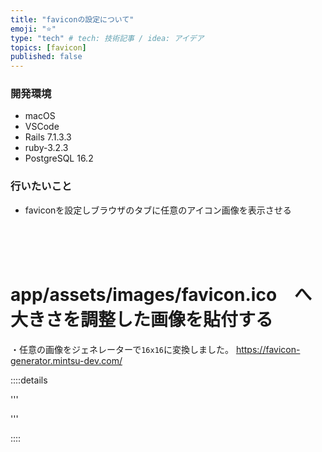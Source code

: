 ```yaml
---
title: "faviconの設定について"
emoji: "⭐️"
type: "tech" # tech: 技術記事 / idea: アイデア
topics: [favicon]
published: false
---
```



### 開発環境
- macOS
- VSCode
- Rails 7.1.3.3
- ruby-3.2.3
- PostgreSQL 16.2

### 行いたいこと
- faviconを設定しブラウザのタブに任意のアイコン画像を表示させる


<br>
<br>
<br>

# app/assets/images/favicon.ico　へ大きさを調整した画像を貼付する
・任意の画像をジェネレーターで`16x16`に変換しました。
https://favicon-generator.mintsu-dev.com/


::::details 

'''


'''

::::

<br>
<br>
